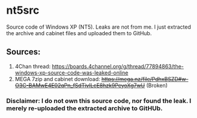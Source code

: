 # nt5src
Source code of Windows XP (NT5). Leaks are not from me. I just extracted the archive and cabinet files and uploaded them to GitHub.

## Sources:

1. 4Chan thread: https://boards.4channel.org/g/thread/77894863/the-windows-xp-source-code-was-leaked-online
2. MEGA 7zip and cabinet download: ~~https://mega.nz/file/PdhxBSZD#w-O3C-BAMwE4E02qPn_fSdTivILcE8hzk9PeyoXg7wU~~ (Broken)

### Disclaimer: I do not own this source code, nor found the leak. I merely re-uploaded the extracted archive to GitHUb.
